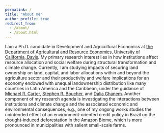 ```yaml
---
permalink: /
title: "About me"
author_profile: true
redirect_from: 
  - /about/
  - /about.html
---
```


I am a Ph.D. candidate in Development and Agricultural Economics at [the Department of Agricultural and Resource Economics, University of California, Davis](https://are.ucdavis.edu/people/grad-students/phd/tengda-gong/). My primary research interest lies in how institutions affect resource allocation and social welfare during structural transformation and climate change.  Currently, I am studying impacts of securing land ownership on land, capital, and labor allocations within and beyond the agriculture sector and their productivity and welfare implications for an economy endowed with unequal landownership distribution like many countries in Latin America and the Caribbean, under the guidance of [Michael R. Carter](https://are.ucdavis.edu/people/faculty/michael-carter/), [Stephen R. Boucher](https://are.ucdavis.edu/people/faculty/steve-boucher/), and [Dalia Ghanem](https://are.ucdavis.edu/people/faculty/dalia-ghanem/). Another component of my research agenda is investigating the interactions between institutions and climate change and the associated economic and environmental consequences, e.g., one of my ongong works studies the unintended effect of an environment-oriented credit policy in Brazil on the drought-induced deforestation in the Amazon Biome, which is more pronounced in municipalities with salient small-scale farms.

<br>

